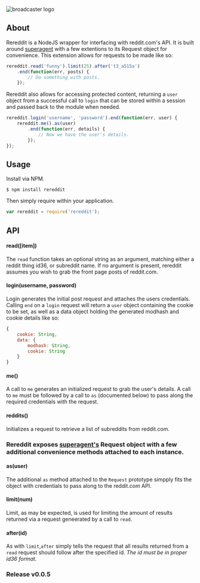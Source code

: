 ![broadcaster logo](http://i.imgur.com/kk7q0Ni.png)

## About

Rereddit is a NodeJS wrapper for interfacing with reddit.com's API.  It is built around [superagent](https://github.com/visionmedia/superagent) with a few extentions to its Request object for convenience.  This extension allows for requests to be made like so:

```js
rereddit.read('funny').limit(25).after('t3_a515a')
    .end(function(err, posts) {
        // Do something with posts.
    });
```

Rereddit also allows for accessing protected content, returning a `user` object from a successful call to `login` that can be stored within a session and passed back to the module when needed.

```js
rereddit.login('username', 'password').end(function(err, user) {
    rereddit.me().as(user)
        .end(function(err, details) {
            // Now we have the user's details. 
        });
});
```

## Usage

Install via NPM.

    $ npm install rereddit

Then simply require within your application.

```js
var rereddit = require('rereddit');
```
## API

#### read([item])
The `read` function takes an optional string as an argument, matching either a reddit thing id36, or subreddit name.  If no argument is present, rereddit assumes you wish to grab the front page posts of reddit.com.
#### login(username, password)
Login generates the initial post request and attaches the users credentials.  Calling `end` on a `login` request will return a `user` object containing the cookie to be set, as well as a data object holding the generated modhash and cookie details like so:

```js
{
    cookie: String,
    data: {
        modhash: String,
        cookie: String
    }
}
```

#### me()
A call to `me` generates an initialized request to grab the user's details. A call to `me` must be followed by a call to `as` (documented below) to pass along the required credentials with the request.

#### reddits()
Initializes a request to retrieve a list of subreddits from reddit.com.


### Rereddit exposes [superagent's](https://github.com/visionmedia/superagent) Request object with a few additional convenience methods attached to each instance.

#### as(user)
The additional `as` method attached to the `Request` prototype simpply fits the object with credentials to pass along to the reddit.com API.
#### limit(num)
Limit, as may be expected, is used for limiting the amount of results returned via a request geneerated by a call to `read`.
#### after(id)
As with `limit`,`after` simply tells the request that all results returned from a `read` request should follow after the specified id.  *The id must be in proper id36 format.*

### Release v0.0.5
